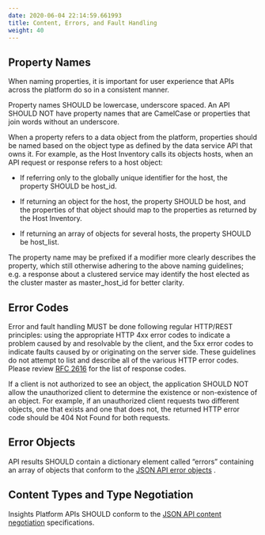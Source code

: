```yaml
---
date: 2020-06-04 22:14:59.661993
title: Content, Errors, and Fault Handling
weight: 40
---
```

<div id="content-errors-and-fault-handling" class="section">


<div id="property-names" class="section">

## Property Names

When naming properties, it is important for user experience that APIs
across the platform do so in a consistent manner.

Property names SHOULD be lowercase, underscore spaced. An API SHOULD NOT
have property names that are CamelCase or properties that join words
without an underscore.

When a property refers to a data object from the platform, properties
should be named based on the object type as defined by the data service
API that owns it. For example, as the Host Inventory calls its objects
hosts, when an API request or response refers to a host object:

  - If referring only to the globally unique identifier for the host,
    the property SHOULD be host\_id.

  - If returning an object for the host, the property SHOULD be host,
    and the properties of that object should map to the properties as
    returned by the Host Inventory.

  - If returning an array of objects for several hosts, the property
    SHOULD be host\_list.

The property name may be prefixed if a modifier more clearly describes
the property, which still otherwise adhering to the above naming
guidelines; e.g. a response about a clustered service may identify the
host elected as the cluster master as master\_host\_id for better
clarity.

</div>

<div id="error-codes" class="section">

## Error Codes

Error and fault handling MUST be done following regular HTTP/REST
principles: using the appropriate HTTP 4xx error codes to indicate a
problem caused by and resolvable by the client, and the 5xx error codes
to indicate faults caused by or originating on the server side. These
guidelines do not attempt to list and describe all of the various HTTP
error codes. Please review [RFC
2616](https://www.w3.org/Protocols/rfc2616/rfc2616-sec10.html) for the
list of response codes.

If a client is not authorized to see an object, the application SHOULD
NOT allow the unauthorized client to determine the existence or
non-existence of an object. For example, if an unauthorized client
requests two different objects, one that exists and one that does not,
the returned HTTP error code should be 404 Not Found for both requests.

</div>

<div id="error-objects" class="section">

## Error Objects

API results SHOULD contain a dictionary element called “errors”
containing an array of objects that conform to the [JSON API error
objects](https://jsonapi.org/format/#errors) .

</div>

<div id="content-types-and-type-negotiation" class="section">

## Content Types and Type Negotiation

Insights Platform APIs SHOULD conform to the [JSON API content
negotiation](https://jsonapi.org/format/#content-negotiation)
specifications.

</div>

</div>